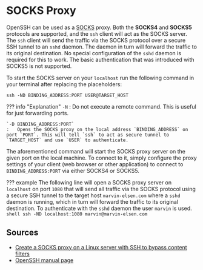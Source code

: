 # SOCKS Proxy
OpenSSH can be used as a [SOCKS](https://en.wikipedia.org/wiki/SOCKS) proxy. Both the **SOCKS4** and **SOCKS5** protocols are supported, and the `ssh` client will act as the SOCKS server. The `ssh` client will send the traffic via the SOCKS protocol over a secure SSH tunnel to an `sshd` daemon. The daemon in turn will forward the traffic to its original destination. No special configuration of the `sshd` daemon is required for this to work. The basic authentication that was introduced with SOCKS5 is not supported.

To start the SOCKS server on your `localhost` run the following command in your terminal after replacing the placeholders:

```shell
ssh -ND BINDING_ADDRESS:PORT USER@TARGET_HOST
```

??? info "Explanation"
    `-N`
    :   Do not execute a remote command. This is useful for just forwarding ports.
    
    `-D BINDING_ADDRESS:PORT`
    :   Opens the SOCKS proxy on the local address `BINDING_ADDRESS` on port `PORT`. This will tell `ssh` to act as secure tunnel to `TARGET_HOST` and use `USER` to authenticate.

The aforementioned command will start the SOCKS proxy server on the given port on the local machine. To connect to it, simply configure the proxy settings of your client (web browser or other application) to connect to `BINDING_ADDRESS:PORT` via either SOCKS4 or SOCKS5.

??? example
    The following line will open a SOCKS proxy server on `localhost` on port `1080` that will send all traffic via the SOCKS protocol using a secure SSH tunnel to the target host `marvin-elsen.com` where a `sshd` daemon is running, which in turn will forward the traffic to its original destination. To authenticate with the `sshd` daemon the user `marvin` is used.
    ```shell
    ssh -ND localhost:1080 marvin@marvin-elsen.com
    ```

## Sources
* [Create a SOCKS proxy on a Linux server with SSH to bypass content filters ](https://ma.ttias.be/socks-proxy-linux-ssh-bypass-content-filters/)
* [OpenSSH manual page](https://man.openbsd.org/ssh)
